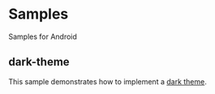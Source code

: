 Samples
=======

Samples for Android

dark-theme
----------

This sample demonstrates how to implement a [dark theme](https://developer.android.com/guide/topics/ui/look-and-feel/darktheme).
